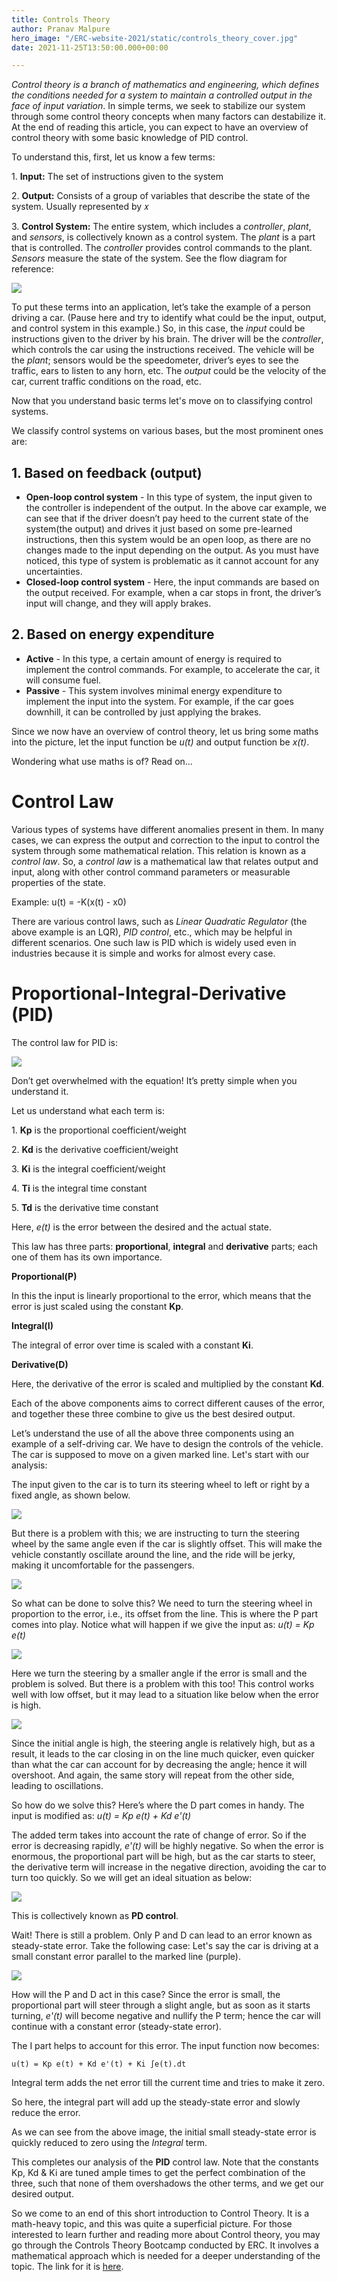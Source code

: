 ```yaml
---
title: Controls Theory
author: Pranav Malpure
hero_image: "/ERC-website-2021/static/controls_theory_cover.jpg"
date: 2021-11-25T13:50:00.000+00:00

---
```

_Control theory is a branch of mathematics and engineering, which defines the conditions needed for a system to maintain a controlled output in the face of input variation_. In simple terms, we seek to stabilize our system through some control theory concepts when many factors can destabilize it. At the end of reading this article, you can expect to have an overview of control theory with some basic knowledge of PID control.

To understand this, first, let us know a few terms:

1\. **Input:** The set of instructions given to the system

2\. **Output:** Consists of a group of variables that describe the state of the system. Usually represented by 𝑥

3\. **Control System:** The entire system, which includes a _controller_, _plant_, and _sensors_, is collectively known as a control system. The _plant_ is a part that is controlled. The _controller_ provides control commands to the plant. _Sensors_ measure the state of the system. See the flow diagram for reference:

![](/ERC-website-2021/static/image9.png)

To put these terms into an application, let’s take the example of a person driving a car. (Pause here and try to identify what could be the input, output, and control system in this example.) So, in this case, the _input_ could be instructions given to the driver by his brain. The driver will be the _controller_, which controls the car using the instructions received. The vehicle will be the _plant_; sensors would be the speedometer, driver’s eyes to see the traffic, ears to listen to any horn, etc. The _output_ could be the velocity of the car, current traffic conditions on the road, etc.

Now that you understand basic terms let's move on to classifying control systems.

We classify control systems on various bases, but the most prominent ones are:

## 1. Based on feedback (output)

* **Open-loop control system** - In this type of system, the input given to the controller is independent of the output. In the above car example, we can see that if the driver doesn’t pay heed to the current state of the system(the output) and drives it just based on some pre-learned instructions, then this system would be an open loop, as there are no changes made to the input depending on the output. As you must have noticed, this type of system is problematic as it cannot account for any uncertainties.
* **Closed-loop control system** - Here, the input commands are based on the output received. For example, when a car stops in front, the driver’s input will change, and they will apply brakes.

## 2. Based on energy expenditure

* **Active** - In this type, a certain amount of energy is required to implement the control commands. For example, to accelerate the car, it will consume fuel.
* **Passive** - This system involves minimal energy expenditure to implement the input into the system. For example, if the car goes downhill, it can be controlled by just applying the brakes.

Since we now have an overview of control theory, let us bring some maths into the picture, let the input function be _u(t)_ and output function be _x(t)_.

Wondering what use maths is of? Read on...

# Control Law

Various types of systems have different anomalies present in them. In many cases, we can express the output and correction to the input to control the system through some mathematical relation. This relation is known as a _control law_. So, a _control law_ is a mathematical law that relates output and input, along with other control command parameters or measurable properties of the state.

Example:   		u(t) = -K(x(t) - x0)

There are various control laws, such as _Linear Quadratic Regulator_ (the above example is an LQR), _PID control_, etc., which may be helpful in different scenarios. One such law is PID which is widely used even in industries because it is simple and works for almost every case.

# Proportional-Integral-Derivative (PID)

The control law for PID is:

![](/ERC-website-2021/static/image5.png)

Don’t get overwhelmed with the equation! It’s pretty simple when you understand it.

Let us understand what each term is:

1\. **Kp** is the proportional coefficient/weight

2\. **Kd** is the derivative coefficient/weight

3\. **Ki** is the integral coefficient/weight

4\. **Ti** is the integral time constant

5\. **Td** is the derivative time constant

Here, _e(t)_ is the error between the desired and the actual state.

This law has three parts: **proportional**, **integral** and **derivative** parts; each one of them has its own importance.

**Proportional(P)**

In this the input is linearly proportional to the error, which means that the error is just scaled using the constant **Kp**.

**Integral(I)**

The integral of error over time is scaled with a constant **Ki**.

**Derivative(D)**

Here, the derivative of the error is scaled and multiplied by the constant **Kd**.

Each of the above components aims to correct different causes of the error, and together these three combine to give us the best desired output.

Let’s understand the use of all the above three components using an example of a self-driving car. We have to design the controls of the vehicle. The car is supposed to move on a given marked line. Let's start with our analysis:

The input given to the car is to turn its steering wheel to left or right by a fixed angle, as shown below.

![](/ERC-website-2021/static/image8.png)

But there is a problem with this; we are instructing to turn the steering wheel by the same angle even if the car is slightly offset. This will make the vehicle constantly oscillate around the line, and the ride will be jerky, making it uncomfortable for the passengers.

![](/ERC-website-2021/static/image3.png)

So what can be done to solve this? We need to turn the steering wheel in proportion to the error, i.e., its offset from the line. This is where the P part comes into play. Notice what will happen if we give the input as: _u(t) = Kp e(t)_

![](/ERC-website-2021/static/image2.png)

Here we turn the steering by a smaller angle if the error is small and the problem is solved. But there is a problem with this too! This control works well with low offset, but it may lead to a situation like below when the error is high.

![](/ERC-website-2021/static/image7.png)

Since the initial angle is high, the steering angle is relatively high, but as a result, it leads to the car closing in on the line much quicker, even quicker than what the car can account for by decreasing the angle; hence it will overshoot. And again, the same story will repeat from the other side, leading to oscillations.

So how do we solve this? Here’s where the D part comes in handy. The input is modified as:  _u(t) = Kp e(t)  +  Kd e'(t)_

The added term takes into account the rate of change of error. So if the error is decreasing rapidly, _e'(t)_ will be highly negative. So when the error is enormous, the proportional part will be high, but as the car starts to steer, the derivative term will increase in the negative direction, avoiding the car to turn too quickly. So we will get an ideal situation as below:

![](/ERC-website-2021/static/image4.png)

This is collectively known as **PD control**.

Wait! There is still a problem. Only P and D can lead to an error known as steady-state error. Take the following case: Let's say the car is driving at a small constant error parallel to the marked line (purple).

![](/ERC-website-2021/static/image1.png)

How will the P and D act in this case? Since the error is small, the proportional part will steer through a slight angle, but as soon as it starts turning, _e'(t)_ will become negative and nullify the P term; hence the car will continue with a constant error (steady-state error).

The I part helps to account for this error. The input function now becomes:

`u(t) = Kp e(t) + Kd e'(t) + Ki ∫e(t).dt`

Integral term adds the net error till the current time and tries to make it zero.

So here, the integral part will add up the steady-state error and slowly reduce the error.

As we can see from the above image, the initial small steady-state error is quickly reduced to zero using the _Integral_ term.

This completes our analysis of the **PID** control law. Note that the constants Kp, Kd  & Ki are tuned ample times to get the perfect combination of the three, such that none of them overshadows the other terms, and we get our desired output.

So we come to an end of this short introduction to Control Theory. It is a math-heavy topic, and this was quite a superficial picture. For those interested to learn further and reading more about Control theory, you may go through the Controls Theory Bootcamp conducted by ERC. It involves a mathematical approach which is needed for a deeper understanding of the topic. The link for it is [here](https://github.com/erciitb/tss-controls-theory "here").